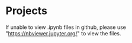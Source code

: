 # Projects
If unable to view .ipynb files in github, please use "https://nbviewer.jupyter.org/" to view the files.
